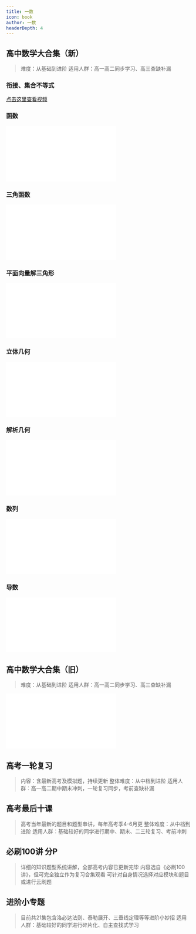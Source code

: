```yaml
---
title: 一数
icon: book
author: 一数
headerDepth: 4
---
```


## 高中数学大合集（新）

>难度：从基础到进阶
适用人群：高一高二同步学习、高三查缺补漏

### 衔接、集合不等式

[点击这里查看视频](/api/video.md?bvid=BV1AM4y1j77u)

### 函数

<iframe src="//player.bilibili.com/player.html?isOutside=true&aid=231525106&bvid=BV1o841117AL&cid=1213739055&p=1" scrolling="no" border="0" frameborder="no" framespacing="0" allowfullscreen="true"></iframe>


### 三角函数

<iframe src="//player.bilibili.com/player.html?isOutside=true&aid=588865480&bvid=BV12B4y1K7Fa&cid=1349429835&p=1" scrolling="no" border="0" frameborder="no" framespacing="0" allowfullscreen="true"></iframe>

### 平面向量解三角形

<iframe src="//player.bilibili.com/player.html?isOutside=true&aid=1950998678&bvid=BV1eC411W7L3&cid=1448770969&p=1" scrolling="no" border="0" frameborder="no" framespacing="0" allowfullscreen="true"></iframe>

### 立体几何

<iframe src="//player.bilibili.com/player.html?isOutside=true&aid=1203348127&bvid=BV1uF4m1P7DK&cid=1514042111&p=1" scrolling="no" border="0" frameborder="no" framespacing="0" allowfullscreen="true"></iframe>

### 解析几何

<iframe src="//player.bilibili.com/player.html?isOutside=true&aid=273411710&bvid=BV1eF41197v2&cid=1198584202&p=1" scrolling="no" border="0" frameborder="no" framespacing="0" allowfullscreen="true"></iframe>

### 数列

<iframe src="//player.bilibili.com/player.html?isOutside=true&aid=876712261&bvid=BV1KN4y1e7S5&cid=1352155540&p=1" scrolling="no" border="0" frameborder="no" framespacing="0" allowfullscreen="true"></iframe>

### 导数

<iframe src="//player.bilibili.com/player.html?isOutside=true&aid=1151223865&bvid=BV1iZ421y71z&cid=1449563637&p=1" scrolling="no" border="0" frameborder="no" framespacing="0" allowfullscreen="true"></iframe>

## 高中数学大合集（旧）
>难度：从基础到进阶
适用人群：高一高二同步学习、高三查缺补漏

<iframe src="//player.bilibili.com/player.html?isOutside=true&aid=91849600&bvid=BV147411K7xu&cid=156803879&p=1" scrolling="no" border="0" frameborder="no" framespacing="0" allowfullscreen="true"></iframe>


## 高考一轮复习
>内容：含最新高考及模拟题，持续更新
整体难度：从中档到进阶
适用人群：高一高二期中期末冲刺，一轮复习同步，考前查缺补漏

## 高考最后十课
>高考当年最新的题目和题型串讲，每年高考季4-6月更
整体难度：从中档到进阶
适用人群：基础较好的同学进行期中、期末、二三轮复习、考前冲刺


## 必刷100讲 分P
>详细的知识题型系统讲解，全部高考内容已更新完毕
内容选自《必刷100讲》，但可完全独立作为复习合集观看
可针对自身情况选择对应模块和题目或进行云刷题

## 进阶小专题
>目前共21集包含洛必达法则、泰勒展开、三垂线定理等等进阶小妙招
适用人群：基础较好的同学进行碎片化、自主查找式学习